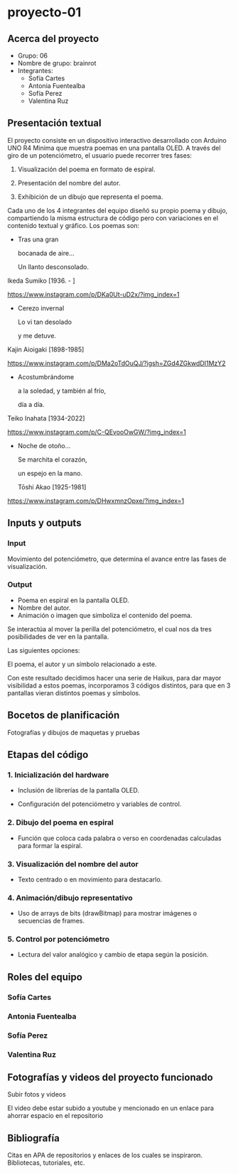# proyecto-01

## Acerca del proyecto

- Grupo: 06
- Nombre de grupo: brainrot
- Integrantes:
  - Sofía Cartes
  - Antonia Fuentealba
  - Sofía Perez
  - Valentina Ruz

## Presentación textual

El proyecto consiste en un dispositivo interactivo desarrollado con Arduino UNO R4 Minima que muestra poemas en una pantalla OLED. A través del giro de un potenciómetro, el usuario puede recorrer tres fases:

1. Visualización del poema en formato de espiral.

2. Presentación del nombre del autor.

3. Exhibición de un dibujo que representa el poema.

Cada uno de los 4 integrantes del equipo diseñó su propio poema y dibujo, compartiendo la misma estructura de código pero con variaciones en el contenido textual y gráfico. Los poemas son:

- Tras una gran
  
  bocanada de aire…
 
  Un llanto desconsolado.

Ikeda Sumiko [1936. - ]

<https://www.instagram.com/p/DKa0Ut-uD2x/?img_index=1>

- Cerezo invernal

  Lo vi tan desolado

  y me detuve.

Kajin Aioigaki [1898-1985]

<https://www.instagram.com/p/DMa2oTdOuQJ/?igsh=ZGd4ZGkwdDI1MzY2>

- Acostumbrándome
  
  a la soledad, y también al frío,
  
  día a día.
 
 Teiko Inahata [1934-2022]

<https://www.instagram.com/p/C-QEvooOwGW/?img_index=1>

- Noche de otoño…
  
  Se marchita el corazón,
  
  un espejo en la mano.
  
  Tōshi Akao [1925-1981]

<https://www.instagram.com/p/DHwxmnzOpxe/?img_index=1>

## Inputs y outputs

### Input

Movimiento del potenciómetro, que determina el avance entre las fases de visualización.

### Output

- Poema en espiral en la pantalla OLED.
- Nombre del autor.
- Animación o imagen que simboliza el contenido del poema.

Se interactúa al mover la perilla del potenciómetro, el cual nos da tres posibilidades de ver en la pantalla.

Las siguientes opciones:

El poema, el autor y un símbolo relacionado a este.

Con este resultado decidimos hacer una serie de Haikus, para dar mayor visibilidad a estos poemas, incorporamos 3 códigos distintos, para que en 3 pantallas vieran distintos poemas y símbolos.

## Bocetos de planificación

Fotografías y dibujos de maquetas y pruebas

## Etapas del código

### 1. Inicialización del hardware

- Inclusión de librerías de la pantalla OLED.

- Configuración del potenciómetro y variables de control.

### 2. Dibujo del poema en espiral

- Función que coloca cada palabra o verso en coordenadas calculadas para formar la espiral.

### 3. Visualización del nombre del autor

- Texto centrado o en movimiento para destacarlo.

### 4. Animación/dibujo representativo

- Uso de arrays de bits (drawBitmap) para mostrar imágenes o secuencias de frames.


### 5. Control por potenciómetro

- Lectura del valor analógico y cambio de etapa según la posición.

## Roles del equipo


### Sofía Cartes

### Antonia Fuentealba

### Sofía Perez

### Valentina Ruz

## Fotografías y videos del proyecto funcionado

Subir fotos y videos

El video debe estar subido a youtube y mencionado en un enlace para ahorrar espacio en el repositorio

## Bibliografía

Citas en APA de repositorios y enlaces de los cuales se inspiraron. Bibliotecas, tutoriales, etc.
